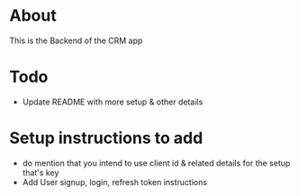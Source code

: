 # About

This is the Backend of the CRM app

# Todo

- Update README with more setup & other details

# Setup instructions to add

- do mention that you intend to use client id & related details for the setup that's key
- Add User signup, login, refresh token instructions
